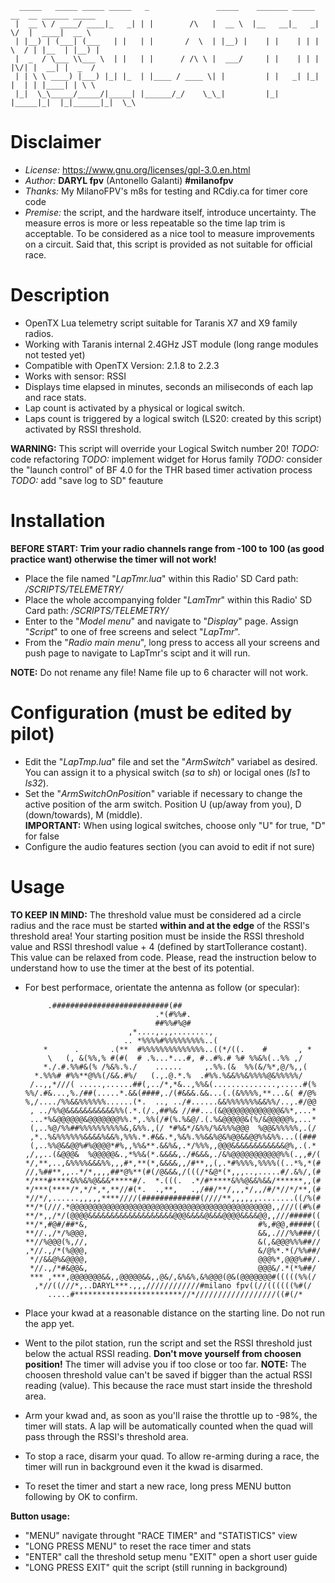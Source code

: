       _____   _____ _____ _____   _               _____    _______ _____ __  __ ______ _____
     |  __ \ / ____/ ____|_   _| | |        /\   |  __ \  |__   __|_   _|  \/  |  ____|  __ \
     | |__) | (___| (___   | |   | |       /  \  | |__) |    | |    | | | \  / | |__  | |__) |
     |  _  / \___ \\___ \  | |   | |      / /\ \ |  ___/     | |    | | | |\/| |  __| |  _  /
     | | \ \ ____) |___) |_| |_  | |____ / ____ \| |         | |   _| |_| |  | | |____| | \ \
     |_|  \_\_____/_____/|_____| |______/_/    \_\_|         |_|  |_____|_|  |_|______|_|  \_\
# Disclaimer
 - *License:* https://www.gnu.org/licenses/gpl-3.0.en.html
 - *Author:* **DARYL fpv** (Antonello Galanti) **#milanofpv**
 - *Thanks:* My MilanoFPV's m8s for testing and RCdiy.ca for timer core code
 - *Premise:* the script, and the hardware itself, introduce  uncertainty. The measure erros is more or less repeatable so the time lap trim is acceptable. To be considered as a nice tool to measure improvements on a circuit. Said that, this script is provided as not suitable for official race.
 
 
# Description
 - OpenTX Lua telemetry script suitable for Taranis X7 and X9 family radios.
 - Working with Taranis internal 2.4GHz JST module (long range modules not tested yet)
 - Compatible with OpenTX Version: 2.1.8 to 2.2.3
 - Works with sensor: RSSI
 - Displays time elapsed in minutes, seconds an miliseconds of each lap and race stats.
 - Lap count is activated by a physical or logical switch.
 - Laps count is triggered by a logical switch (LS20: created by this script) activated by RSSI threshold.  
  
**WARNING:** This script will override your Logical Switch number 20!
*TODO:* code refactoring
*TODO:* implement widget for Horus family
*TODO:* consider the "launch control" of BF 4.0 for the THR based timer activation process
*TODO:* add "save log to SD" feauture


# Installation
**BEFORE START: Trim your radio channels range from -100 to 100 (as good practice want) otherwise the timer will not work!**
 - Place the file named "*LapTmr.lua*" within this Radio' SD Card path: */SCRIPTS/TELEMETRY/*
 - Place the whole accompanying folder "*LamTmr*" within this Radio' SD Card path: */SCRIPTS/TELEMETRY/*
 - Enter to the "*Model menu*" and navigate to "*Display*" page. Assign "*Script*" to one of free screens and select "*LapTmr*".
 - From the "*Radio main menu*", long press to access all your screens and push page to navigate to LapTmr's scipt and it will run.  
  
**NOTE:** Do not rename any file! Name file up to 6 character will not work.


# Configuration (must be edited by pilot)
- Edit the "*LapTmp.lua*" file and set the "*ArmSwitch*" variabel as desired. You can assign it to a physical switch (*sa* to *sh*) or locigal ones (*ls1* to *ls32*).
 - Set the "*ArmSwitchOnPositio*n" variable if necessary to change the active position of the arm switch. Position U (up/away from you), D (down/towards), M (middle).  
 **IMPORTANT:** When using logical switches, choose only "U" for true, "D" for false
 - Configure the audio features section (you can avoid to edit if not sure)


# Usage
**TO KEEP IN MIND:** The threshold value must be considered ad a circle radius and the race must be started **within and at the edge** of the RSSI's threshold area! Your starting position must be inside the RSSI threshold value and RSSI threshodl value + 4 (defined by startTollerance costant). This value can be relaxed from code. Please, read the instruction below to understand how to use the timer at the best of its potential.  

 - For best performace, orientate the antenna as follow (or specular):

            .##########################(##
                                    .*(#%%#.
                                    ##%%#%@#
                              ,*....,.,,........,
                             .. *%%%%#%%%%%%%%%..(
           *      .       .(**  #%%%%%%%%%%%%%%..((*/((.    #       , *
            \   (, &(%%,% #(#(  # .%...*...#, #..#%.# %# %%&%(..%% ,/
           *./.#.%%#&(% /%&%.%./    ......     ,.%%.(&  %%(&/%*,@/%,,(
         *.%%%# #%%**@%%(/&&.#%/   (.,.@.*.%  .#%%.%&&%%&%%%%@&%%%%%/
        /..,,*///( .....,......##(,../*,*&..,%%&(..............,.....#(%
       %%/.#&...,%./##(.....*.&&(####,./(#&&&.&&...(.(&%%%%,**...&( #/@%
       %,/..../%%&&%%%%%%......(*.  .., ../#......&&%%%%%%%&&%%/..,.#/@@
        , ../%%@&&&&&&&&&&&%%(.*.(/.,##%& //##...(&@@@@@@@@@@@@@&%*,...*
        ...*%&@@@@@@&@@@@@@@%%.*,.%%(/#(%.%&@/.(.%&@@@@@&(%/&@@@@@%,...*
        (,..%@/%%##%%%%%%%%%%&,&%%.,(/ *#%&*/&%%/%&%%%@@@  %@@&%%%%%,.(/
        ,*..%&%%%%%%&&&&%&&%,%%%.*.#&&.*,%&%.%%&&%@&%@@&&@@%%&%%...((###
        (,..%%@&&@@%#%@@@@*#%,,%%&**.&&%&,.*/%%%,,@@@&&&&&&&&&&&&@%,.(.*
       ,/,,..(&@@@&  %@@@@@&.,*%%&(*.&&&&,./#&&&,./&%@@@@@@@@@@@%%(.,,#/(
       */,**,..,&%%%%&&&%%,,,#*,**(*,&&&&,,/#**,,(,.*#%%%%,%%%%((..*%,*(#
       //,%##**,,..*/*,,,,##*@%**(#(/@&&&,/(((/*&@*(*,,,..,.....#/.&%/,(#
       */***#****&%%&%@&&&*****#/.  *.(((.  .*/#*****&%%@&&%&&/******,,(#
       */***(****/*,*/*,*,**//#(*.  .,**,   .,/##/**/,,,*/,,/#/*//*/**,(#
       *//*/,......,,,,,****////(#############(////**,,,,,,........((/%(#
       **/*(///.*@@@@@@@@@@@@@@@@@@@@@@@@@@@@@@@@@@@@@@@@@@@@@,,///((#%(#
       **/*,,/*/(@@@@&&&&&&&&&&&&&&&&&&&@@@&&&&@&&&@@@@&&&&@@,,///#####((
       **/*,#@#/##*&,                                      #%,#@@,#####((
       **//.,/*/%@@@,                                      &&,.///%%###/(
       **//%@@@(%,//,                                      &(,&@@@%%%##//
       ,*//.,/*(%@@@,                                      &/@%*.*(/%%##/
        *//&&@%&@@@@,                                      @@@%*,@@@%##/.
        *//.,/*#&@@&,                                      @@@&/.*(*%##/
        *** ,***,@@@@@@@&&,,@@@@@&&,,@&/,&%&%,&%@@@(@&(@@@@@@@#(((((%%(/
         ,*//((///*,..DARYL***.,,,////////////#milano fpv((//((((((%#(/
            .....#************************//*//////////////////((#(/*

 - Place your kwad at a reasonable distance on the starting line. Do not run the app yet.
 - Went to the pilot station, run the script and set the RSSI threshold just below the actual RSSI reading. **Don't move yourself from choosen position!** The timer will advise you if too close or too far.
  **NOTE:** The choosen threshold value can't be saved if bigger than the actual RSSI reading (value). This because the race must start inside the threshold area.
 - Arm your kwad and, as soon as you'll raise the throttle up to -98%, the timer will stats. A lap will be automatically counted when the quad will pass through the RSSI's threshold area.
 - To stop a race, disarm your quad. To allow re-arming during a race, the timer will run in background even it the kwad is disarmed.
 - To reset the timer and start a new race, long press MENU button following by OK to confirm.

**Button usage:**
 - "MENU" navigate throught "RACE TIMER" and "STATISTICS" view
 - "LONG PRESS MENU" to reset the race timer and stats
 - "ENTER" call the threshold setup menu "EXIT" open a short user guide
 - "LONG PRESS EXIT" quit the script (still running in background)
